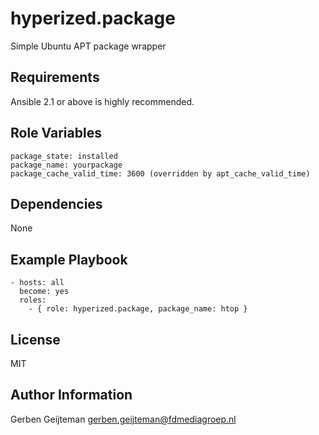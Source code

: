 hyperized.package
=========

Simple Ubuntu APT package wrapper

Requirements
------------

Ansible 2.1 or above is highly recommended.

Role Variables
--------------

	package_state: installed
	package_name: yourpackage
	package_cache_valid_time: 3600 (overridden by apt_cache_valid_time)

Dependencies
------------

None

Example Playbook
----------------

    - hosts: all
      become: yes
      roles:
        - { role: hyperized.package, package_name: htop }

License
-------

MIT

Author Information
------------------

Gerben Geijteman <gerben.geijteman@fdmediagroep.nl>
